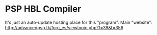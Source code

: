 # PSP HBL Compiler #
It's just an auto-update hosting place for this "program". Main "website": http://advancedpsp.tk/foro_es/viewtopic.php?f=39&t=356